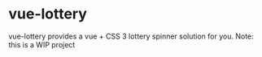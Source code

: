 # vue-lottery
vue-lottery provides a vue + CSS 3 lottery spinner solution for you. Note: this is a WIP project
